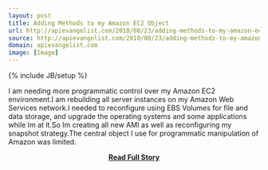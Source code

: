 ```yaml
---
layout: post
title: Adding Methods to my Amazon EC2 Object
url: http://apievangelist.com/2010/08/23/adding-methods-to-my-amazon-ec2-object/
source: http://apievangelist.com/2010/08/23/adding-methods-to-my-amazon-ec2-object/
domain: apievangelist.com
image: [Image]
---
```

{% include JB/setup %}<p>I am needing more programmatic control over my Amazon EC2 environment.I am rebuilding all server instances on my Amazon Web Services network.I needed to reconfigure using EBS Volumes for file and data storage, and upgrade the operating systems and some applications while Im at it.So Im creating all new AMI as well as reconfiguring my snapshot strategy.The central object I use for programmatic manipulation of Amazon was limited.</p>
<center><p><a href="http://apievangelist.com/2010/08/23/adding-methods-to-my-amazon-ec2-object/" style='padding:25px; font-sze:18px; font-weight: bold;'>Read Full Story</a></p></center>
